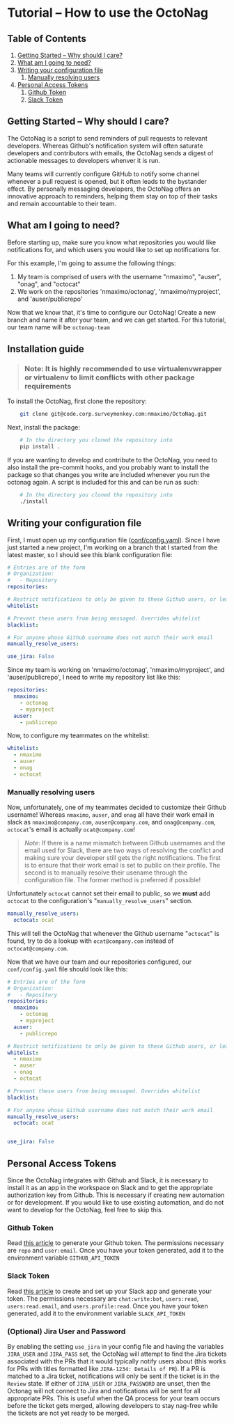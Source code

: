 # Tutorial – How to use the OctoNag

## Table of Contents
1. [Getting Started – Why should I care?](#getting-started-–-why-should-i-care)
1. [What am I going to need?](#what-am-i-going-to-need?)
1. [Writing your configuration file](#writing-your-configuration-file)
    1. [Manually resolving users](#manually-resolving-users)
1. [Personal Access Tokens](#personal-access-tokens)
    1. [Github Token](#github-token)
    1. [Slack Token](#slack-token)


## Getting Started – Why should I care?
The OctoNag is a script to send reminders of pull requests to relevant developers. Whereas Github's notification system will often saturate developers and contributors with emails, the OctoNag sends a digest of actionable messages to developers whenver it is run.

Many teams will currently configure GitHub to notify some channel whenever a pull request is opened, but it often leads to the bystander effect. By personally messaging developers, the OctoNag offers an innovative approach to reminders, helping them stay on top of their tasks and remain accountable to their team.

## What am I going to need?

Before starting up, make sure you know what repositories you would like notifications for, and which users you would like to set up notifications for.

For this example, I'm going to assume the following things:

1. My team is comprised of users with the username "nmaximo", "auser", "onag", and "octocat"
1. We work on the repositories 'nmaximo/octonag', 'nmaximo/myproject', and 'auser/publicrepo'

Now that we know that, it's time to configure our OctoNag! Create a new branch and name it after your team, and we can get started. For this tutorial, our team name will be `octonag-team`

## Installation guide

> ### Note: It is highly recommended to use virtualenvwrapper or virtualenv to limit conflicts with other package requirements

To install the OctoNag, first clone the repository:

```bash
    git clone git@code.corp.surveymonkey.com:nmaximo/OctoNag.git
```

Next, install the package:

```bash
    # In the directory you cloned the repository into
    pip install .
```

If you are wanting to develop and contribute to the OctoNag, you need to also install the pre-commit hooks, and you probably want to install the package so that changes you write are included whenever you run the octonag again. A script is included for this and can be run as such:

```bash
    # In the directory you cloned the repository into
    ./install
```

## Writing your configuration file

First, I must open up my configuration file ([conf/config.yaml](../conf/config.yaml)). Since I have just started a new project, I'm working on a branch that I started from the latest master, so I should see this blank configuration file:

```yaml
# Entries are of the form
# Organization:
#   - Repository
repositories:

# Restrict notifications to only be given to these Github users, or leave empty to notify any users
whitelist:

# Prevent these users from being messaged. Overrides whitelist
blacklist:

# For anyone whose Github username does not match their work email
manually_resolve_users:

use_jira: False
```

Since my team is working on 'nmaximo/octonag', 'nmaximo/myproject', and 'auser/publicrepo', I need to write my repository list like this:

```yaml
repositories:
  nmaximo:
    - octonag
    - myproject
  auser:
    - publicrepo
```

Now, to configure my teammates on the whitelist:

```yaml
whitelist:
  - nmaximo
  - auser
  - onag
  - octocat
```

### Manually resolving users
Now, unfortunately, one of my teammates decided to customize their Github username! Whereas `nmaximo`, `auser`, and `onag` all have their work email in slack as `nmaximo@company.com`, `auser@company.com`, and `onag@company.com`, `octocat`'s email is actually `ocat@company.com`!

> *Note*: If there is a name mismatch between Github usernames and the email used for Slack, there are two ways of resolving the conflict and making sure your developer still gets the right notifications. The first is to ensure that their work email is set to public on their profile. The second is to manually resolve their usename through the configuration file. The former method is preferred if possible!

Unfortunately `octocat` cannot set their email to public, so we **must** add `octocat` to the configuration's "`manually_resolve_users`" section.

```yaml
manually_resolve_users:
  octocat: ocat
```

This will tell the OctoNag that whenever the Github username "`octocat`" is found, try to do a lookup with `ocat@company.com` instead of `octocat@company.com`.

Now that we have our team and our repositories configured, our `conf/config.yaml` file should look like this:

```yaml
# Entries are of the form
# Organization:
#   - Repository
repositories:
  nmaximo:
    - octonag
    - myproject
  auser:
    - publicrepo

# Restrict notifications to only be given to these Github users, or leave empty to notify any users
whitelist:
  - nmaximo
  - auser
  - onag
  - octocat

# Prevent these users from being messaged. Overrides whitelist
blacklist:

# For anyone whose Github username does not match their work email
manually_resolve_users:
  octocat: ocat


use_jira: False
```


## Personal Access Tokens

Since the OctoNag integrates with Github and Slack, it is necessary to install it as an app in the workspace on Slack and to get the appropriate authorization key from Github. This is necessary if creating new automation or for development. If you would like to use existing automation, and do not want to develop for the OctoNag, feel free to skip this.

### Github Token
Read [this article](https://help.github.com/en/articles/creating-a-personal-access-token-for-the-command-line) to generate your Github token. The permissions necessary are `repo` and `user:email`. Once you have your token generated, add it to the environment variable `GITHUB_API_TOKEN`

### Slack Token
Read [this article](https://api.slack.com/start/overview#creating) to create and set up your Slack app and generate your token. The permissions necessary are `chat:write:bot`, `users:read`, `users:read.email`, and `users.profile:read`. Once you have your token generated, add it to the environment variable `SLACK_API_TOKEN`

### (Optional) Jira User and Password
By enabling the setting `use_jira` in your config file and having the variables `JIRA_USER` and `JIRA_PASS` set, the OctoNag will attempt to find the Jira tickets associated with the PRs that it would typically notify users about (this works for PRs with titles formatted like `JIRA-1234: Details of PR`). If a PR is matched to a Jira ticket, notifications will only be sent if the ticket is in the `Review` state. If either of `JIRA_USER` or `JIRA_PASSWORD` are unset, then the Octonag will not connect to Jira and notifications will be sent for all appropriate PRs. This is useful when the QA process for your team occurs before the ticket gets merged, allowing developers to stay nag-free while the tickets are not yet ready to be merged.
